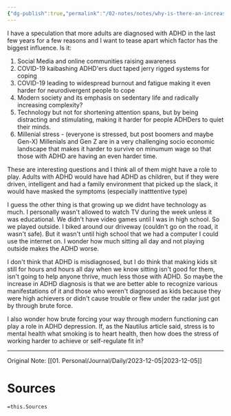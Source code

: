 ```yaml
---
{"dg-publish":true,"permalink":"/02-notes/notes/why-is-there-an-increase-an-adult-adhd-diagnoses/","tags":["Note"],"created":"2023-12-05T10:30:17.000-04:00","updated":"2024-05-02T15:14:55.000-03:00"}
---
```


I have a speculation that more adults are diagnosed with ADHD in the last few years for a few reasons and I want to tease apart which factor has the biggest influence. Is it: 
1. Social Media and online communities raising awareness
2. COVID-19 kaibashing ADHD'ers duct taped jerry rigged systems for coping
3. COVID-19 leading to widespread burnout and fatigue making it even harder for neurodivergent people to cope
4. Modern society and its emphasis on sedentary life and radically increasing complexity?
5. Technology but not for shortening attention spans, but by being distracting and stimulating, making it harder for people ADHDers to quiet their minds. 
6. Millenial stress - (everyone is stressed, but post boomers and maybe Gen-X) Millenials and Gen Z are in a very challenging socio economic landscape that makes it harder to survive on minumum wage so that those with ADHD are having an even harder time.

These are interesting questions and I think all of them might have a role to play. Adults with ADHD would have had ADHD as children, but if they were driven, intelligent and had a family environment that picked up the slack, it would have masked the symptoms (especially inatttentive type)

I guess the other thing is that growing up we didnt have technology as much. I personally wasn't allowed to watch TV during the week unless it was educational. We didn't have video games until I was in high school. So we played outside. I biked around our driveway (couldn't go on the road, it wasn't safe). But it wasn't until high school that we had a computer I could use the internet on. I wonder how much sitting all day and not playing outside makes the ADHD worse. 

I don't think that ADHD is misdiagnosed, but I do think that making kids sit still for hours and hours all day when we know sitting isn't good for them, isn't going to help anyone thrive, much less those with ADHD. So maybe the increase in ADHD diagnosis is that we are better able to recognize various manifestations of it and those who weren't diagnosed as kids because they were high achievers or didn't cause trouble or flew under the radar just got by through brute force. 

I also wonder how brute forcing your way through modern functioning can play a role in ADHD depression. If, as the Nautilus article said, stress is to mental health what smoking is to heart health, then how does the stress of working harder to achieve or self-regulate fit in? 



---
Original Note: [[01. Personal/Journal/Daily/2023-12-05\|2023-12-05]]


# Sources
`=this.Sources`